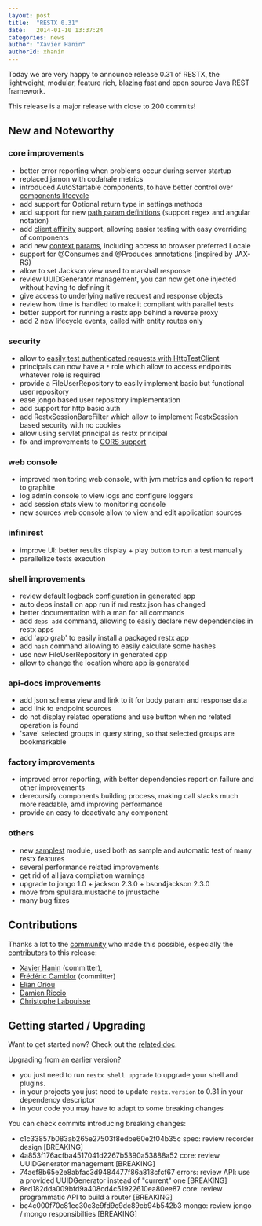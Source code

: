 ```yaml
---
layout: post
title:  "RESTX 0.31"
date:   2014-01-10 13:37:24
categories: news
author: "Xavier Hanin"
authorId: xhanin
---
```



Today we are very happy to announce release 0.31 of RESTX, the lightweight, modular, feature rich, blazing fast and open source Java REST framework.

This release is a major release with close to 200 commits!

## New and Noteworthy

### core improvements

- better error reporting when problems occur during server startup
- replaced jamon with codahale metrics
- introduced AutoStartable components, to have better control over [components lifecycle](/docs/ref-lifecycle.html)
- add support for Optional return type in settings methods
- add support for new [path param definitions](/docs/ref-core.html) (support regex and angular notation)
- add [client affinity](https://github.com/restx/restx/blob/master/restx-samplest/src/test/java/samplest/core/ClientAffinityTest.java) support, allowing easier testing with easy overriding of components
- add new [context params](https://github.com/restx/restx/blob/master/restx-samplest/src/main/java/samplest/core/ContextParamsResource.java), including access to browser preferred Locale
- support for @Consumes and @Produces annotations (inspired by JAX-RS)
- allow to set Jackson view used to marshall response
- review UUIDGenerator management, you can now get one injected without having to defining it
- give access to underlying native request and response objects
- review how time is handled to make it compliant with parallel tests
- better support for running a restx app behind a reverse proxy
- add 2 new lifecycle events, called with entity routes only

### security

- allow to [easily test authenticated requests with HttpTestClient](https://github.com/restx/restx/blob/master/restx-samplest/src/test/java/samplest/core/ParametersResourceTest.java#L22)
- principals can now have a `*` role which allow to access endpoints whatever role is required
- provide a FileUserRepository to easily implement basic but functional user repository
- ease jongo based user repository implementation
- add support for http basic auth
- add RestxSessionBareFilter which allow to implement RestxSession based security with no cookies
- allow using servlet principal as restx principal
- fix and improvements to [CORS support](https://github.com/restx/restx/blob/master/restx-samplest/src/test/java/samplest/cors/CORSSamplestResourceTest.java)

### web console

- improved monitoring web console, with jvm metrics and option to report to graphite
- log admin console to view logs and configure loggers
- add session stats view to monitoring console
- new sources web console allow to view and edit application sources

### infinirest

- improve UI: better results display + play button to run a test manually
- parallellize tests execution

### shell improvements

- review default logback configuration in generated app
- auto deps install on app run if md.restx.json has changed
- better documentation with a man for all commands
- add `deps add` command, allowing to easily declare new dependencies in restx apps
- add 'app grab' to easily install a packaged restx app
- add `hash` command allowing to easily calculate some hashes
- use new FileUserRepository in generated app
- allow to change the location where app is generated

### api-docs improvements

- add json schema view and link to it for body param and response data
- add link to endpoint sources
- do not display related operations and use button when no related operation is found
- 'save' selected groups in query string, so that selected groups are bookmarkable

### factory improvements

- improved error reporting, with better dependencies report on failure and other improvements
- derecursify components building process, making call stacks much more readable, amd improving performance
- provide an easy to deactivate any component

### others

- new [samplest](https://github.com/restx/restx/tree/master/restx-samplest) module, used both as sample and automatic test of many restx features
- several performance related improvements
- get rid of all java compilation warnings
- upgrade to jongo 1.0 + jackson 2.3.0 + bson4jackson 2.3.0
- move from spullara.mustache to jmustache
- many bug fixes

## Contributions

Thanks a lot to the [community](/community/) who made this possible, especially the [contributors](https://github.com/restx/restx/graphs/contributors) to this release:

- [Xavier Hanin](https://github.com/restx/restx/commits?author=xhanin) (committer), 
- [Frédéric Camblor](https://github.com/restx/restx/commits?author=fcamblor) (committer)
- [Elian Oriou](https://github.com/restx/restx/commits?author=walien)
- [Damien Riccio](https://github.com/restx/restx/commits?author=driccio)
- [Christophe Labouisse](https://github.com/restx/restx/commits?author=ggtools)

## Getting started / Upgrading

Want to get started now? Check out the [related doc](/docs/getting-started.html).


Upgrading from an earlier version?

- you just need to run `restx shell upgrade` to upgrade your shell and plugins.
- in your projects you just need to update `restx.version` to 0.31 in your dependency descriptor
- in your code you may have to adapt to some breaking changes

You can check commits introducing breaking changes:

- c1c33857b083ab265e27503f8edbe60e2f04b35c spec: review recorder design [BREAKING]
- 4a853f176acfba4517041d2267b5390a53888a52 core: review UUIDGenerator management [BREAKING]
- 74aef8b65e2e8abfac3d9484477f86a818cfcf67 errors: review API: use a provided UUIDGenerator instead of "current" one [BREAKING]
- 8ed182dda009bfd9a408cd4c51922610ea80ee87 core: review programmatic API to build a router [BREAKING]
- bc4c000f70c81ec30c3e9fd9c9dc89cb94b542b3 mongo: review jongo / mongo responsibilties [BREAKING]
